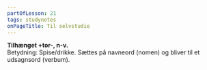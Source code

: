 ```yaml
---
partOfLesson: 21
tags: studynotes
onPageTitle: Til selvstudie
---
```

**Tilhænget +tor-, n-v.**
<br>Betydning: Spise/drikke. Sættes på navneord (nomen) og bliver til et udsagnsord (verbum).
